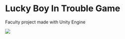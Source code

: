 # Lucky Boy In Trouble Game
Faculty project made with Unity Engine

<img src="https://i.ibb.co/r0JTTw7/3.jpg">

